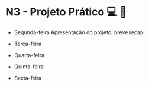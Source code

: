# N3 - Projeto Prático 💻 :triangular_ruler:

- Segunda-feira 
Apresentação do projeto, breve recap

- Terça-feira
- Quarta-feira
- Quinta-feira
- Sexta-feira
